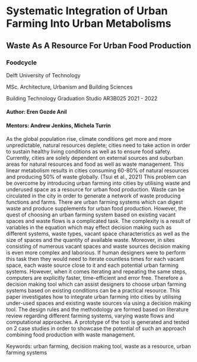 # Systematic Integration of Urban Farming Into Urban Metabolisms

## Waste As A Resource For Urban Food Production

### Foodcycle

Delft University of Technology

MSc. Architecture, Urbanism and Building Sciences

Building Technology Graduation Studio AR3B025 2021 - 2022

#### Author: Eren Gozde Anil

#### Mentors: Andrew Jenkins, Michela Turrin


As the global population rise, climate conditions get more and more unpredictable, natural resources deplete; cities need to take action in order to sustain healthy living conditions as well as to ensure food safety. Currently, cities are solely dependent on external sources and suburban areas for natural resources and food as well as waste management. This linear metabolism results in cities consuming 60-80% of natural resources and producing 50% of waste globally. (Tsui et al., 2021) This problem can be overcome by introducing urban farming into cities by utilising waste and underused space as a resource for urban food production. Waste can be circulated in the city  in order to generate a network of waste producing functions and farms. 
There are urban farming systems which can digest waste and produce supplements for urban food production. However, the quest of choosing an urban farming system based on existing vacant spaces and waste flows is a complicated task. The complexity is a result of variables in the equation which may effect decision making such as different systems, waste types, vacant space characteristics as well as the size of spaces and the quantity of available waste. Moreover, in sites consisting of numerous vacant spaces and waste sources decision making is even more complex and laborious. If human designers were to perform this task then they would need to iterate countless times for each vacant space, each waste source close to it and each potential urban farming systems. However, when it comes iterating and repeating the same steps, computers are explicitly faster, time-efficient and error free. Therefore a decision making tool which can assist designers to choose urban farming systems based on existing conditions can be a practical resource. 
This paper investigates how to integrate urban farming into cities by utilising under-used spaces and existing waste sources via using a decision making tool. The design rules and the methodology are formed based on literature review regarding different farming systems, varying waste flows and computational approaches. A prototype of the tool is generated and tested on 2 case studies in order to showcase the potential of such an approach combining food production with waste management. 

Keywords: urban farming, decision making tool, waste as a resource, urban farming systems
